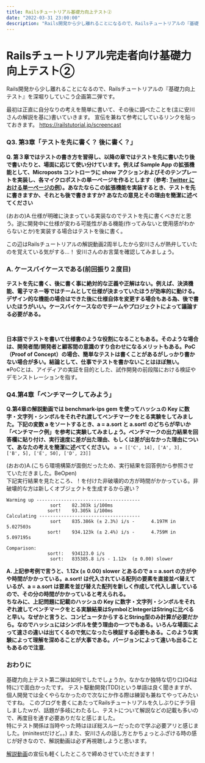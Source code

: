 ```yaml
---
title: Railsチュートリアル基礎力向上テスト②
date: "2022-03-31 23:00:00"
description: "Rails開発から少し離れることになるので、Railsチュートリアルの『基礎力向上テスト』を深堀りしていこう企画第二弾です..."
---
```

# Railsチュートリアル完走者向け基礎力向上テスト②
Rails開発から少し離れることになるので、Railsチュートリアルの『基礎力向上テスト』を深堀りしていこう企画第二弾です。

最初は正直に自分なりの考えを簡単に書いて、その後に調べたことを(主に安川さんの解説を基に)書いていきます。
宣伝を兼ねて参考にしているリンクを貼っておきます。
https://railstutorial.jp/screencast


### Q3. 第3章「テストを先に書く？ 後に書く？」
**Q. 第３章ではテストの書き方を習得し、以降の章ではテストを先に書いたり後で書いたりと、場面に応じて使い分けています。例えば Sample App の拡張機能として、Microposts コントローラに show アクションおよびそのテンプレートを実装し、各マイクロポストの単一ページを作るとします（参考: [Twitter における単一ページの例](https://twitter.com/RailsTutorialJP/status/953109140955545600)）。あなたならこの拡張機能を実装するとき、テストを先に書きますか、それとも後で書きますか? あなたの意見とその理由を簡潔に述べてください**

(おおの)A.仕様が明確に決まっている実装なのでテストを先に書くべきだと思う。逆に開発中に仕様が変わる可能性がある機能(作ってみないと使用感がわからないとか)を実装する場合はテストを後に書く。

この辺はRailsチュートリアルの解説動画2周半したから安川さんが熱弁していたのを覚えている気がする…！
安川さんのお言葉を確認してみましょう。

### A. ケースバイケースである(前回振り２度目)
**テストを先に書く、後に書く事に絶対的な正義や正解はない。例えば、決済機能、電子マネー等ではチームとして仕様が決まっていたほうが効率的に動ける。デザイン的な機能の場合はできた後に仕様自体を変更する場合もある為、後で書いたほうがいい。ケースバイケースなのでチームやプロジェクトによって議論する必要がある。**

<br>

**日本語でテストを書いて仕様書のような役割になることもある。そのような場合は、開発者間/開発者と顧客間の意識のすり合わせになるメリットもある。PoC（Proof of Concept）の場合、簡単なテストは書くことがあるがしっかり書かない場合が多い。結論として、仕事でテストを書かないことはほぼ無い。**
<br>
※PoCとは、アイディアの実証を目的とした、試作開発の前段階における検証やデモンストレーションを指す。


### Q4.第4章「ベンチマークしてみよう」
**Q.第4章の解説動画では benchmark-ips gem を使ってハッシュの Key に数字・文字列・シンボルをそれぞれ渡してベンチマークをとる実験をしてみました。下記の変数 a をソートするとき、a = a.sort と a.sort! のどちらが早いか「ベンチマーク例」を参考に実験してみましょう。ベンチマークの出力結果を回答欄に貼り付け、実行速度に差が出た理由、もしくは差が出なかった理由について、あなたの考えを簡潔に述べてください。**
```a = [['C', 14], ['A', 3], ['B', 5], ['E', 50], ['D', 23]]```


(おおの)A.(こちら環境構築が面倒だったため、実行結果を回答例から参照させていただきました。BeOpen)<br>
下記実行結果を見たところ、！を付けた非破壊的の方が時間がかかっている。非破壊的な方は新しくオブジェクトを生成するから遅い？

```
Warming up --------------------------------------
                sort    82.303k i/100ms
               sort!    93.305k i/100ms
Calculating -------------------------------------
                sort    835.386k (± 2.3%) i/s -      4.197M in   5.027503s
               sort!    934.123k (± 2.4%) i/s -      4.759M in   5.097195s

Comparison:
               sort!:   934123.0 i/s
                sort:   835385.8 i/s - 1.12x  (± 0.00) slower
```
 
**A. 上記参考例で言うと、1.12x  (± 0.00) slower とあるので a = a.sort の方がやや時間がかかっている。a.sort! は代入されている配列の要素を直接並べ替えているが、a = a.sort は要素を並び替えた配列を新しく作成して代入し直しているので、その分の時間がかかっていると考えられる。**<br>
**ちなみに、上記問題に記載のハッシュの Key に数字・文字列・シンボルをそれぞれ渡してベンチマークをとる実験結果はSymbolとIntegerはStringに比べると早い。なぜかと言うと、コンピュータからするとString型のみ計算が必要だから。なのでハッシュにはシンボルを使う理由の一つでもある。いろんな場面によって速さの違いは出てくるので気になったら検証する必要もある。このような実験によって理解を深めることが大事である。バージョンによって違いも出ることもあるので注意.**

### おわりに
基礎力向上テスト第二弾は如何でしたでしょうか。なかなか独特な切り口(Q4は特に)で面白かったです。
テスト駆動開発(TDD)という単語は良く聞きますが、個人開発では全くやらなかったので次なにか作る際は練習も兼ねてやってみたいですね。
このブログを書くにあたってRailsチュートリアルを久しぶりにチラ目しましたｗが、話題が多岐にわたるし、テストについて解説などの記載も多いので、再度目を通す必要ありだなと感じました。<br>
特にテスト関係は当時やった時はほぼ総スルーだったので学ぶ必要アリと感じました。(minitestだけど。。)
また、安川さんの話し方とかちょっとふざける時の感じが好きなので、解説動画は必ず再視聴しようと思います。

[解説動画](https://railstutorial.jp/screencast)の宣伝も軽くしたところで締めさせていただきます！
